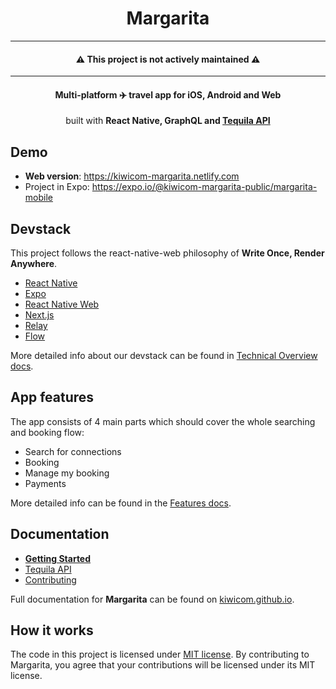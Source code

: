 <h1 align="center">Margarita</h1>
<hr />
<h4 align="center">⚠️ This project is not actively maintained ⚠️</h4>
<hr />
<h4 align="center">Multi-platform <span title="travel">✈️</span> travel app  for iOS, Android and Web<br></h4>

 <p align="center">built with <strong>React Native, GraphQL and <a href="https://partners.kiwi.com/presenting-tequila-revolution-travel-industry/" target="_blank">Tequila API</a></strong></p>

## Demo

- **Web version**: https://kiwicom-margarita.netlify.com
- Project in Expo: https://expo.io/@kiwicom-margarita-public/margarita-mobile



## Devstack

This project follows the react-native-web philosophy of **Write Once, Render Anywhere**.

- [React Native](https://facebook.github.io/react-native/)
- [Expo](https://expo.io/)
- [React Native Web](https://github.com/necolas/react-native-web)
- [Next.js](https://nextjs.org/)
- [Relay](http://facebook.github.io/relay/)
- [Flow](https://flow.org/)

More detailed info about our devstack can be found in [Technical Overview docs](https://kiwicom.github.io/margarita/docs/technical-overview).

## App features

The app consists of 4 main parts which should cover the whole searching and booking flow:

- Search for connections
- Booking
- Manage my booking
- Payments

More detailed info can be found in the [Features docs](https://kiwicom.github.io/margarita/docs/features).

## Documentation

- **[Getting Started](https://kiwicom.github.io/margarita/docs/getting-started)**
- [Tequila API](https://kiwicom.github.io/margarita/docs/tequila-api)
- [Contributing](https://kiwicom.github.io/margarita/docs/contributing)

Full documentation for **Margarita** can be found on [kiwicom.github.io](https://kiwicom.github.io/margarita/docs/).

## How it works

The code in this project is licensed under [MIT license](LICENSE). By contributing to Margarita, you agree that your contributions will be licensed under its MIT license.
